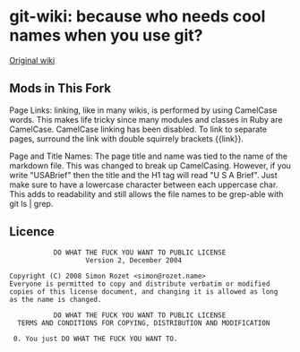 git-wiki: because who needs cool names when you use git?
========================================================

[Original wiki][1]  

Mods in This Fork
-----------------
Page Links: linking, like in many wikis, is performed by
using CamelCase words. This makes life tricky since many
modules and classes in Ruby are CamelCase. CamelCase linking 
has been disabled. To link to separate pages, surround the link
with double squirrely brackets {{link}}.

Page and Title Names: The page title and name was
tied to the name of the markdown file. This was changed
to break up CamelCasing. However, if you write "USABrief" then
the title and the H1 tag will read "U S A Brief". Just make
sure to have a lowercase character between each uppercase
char. This adds to readability and still allows the file
names to be grep-able with git ls | grep.

Licence
-------
               DO WHAT THE FUCK YOU WANT TO PUBLIC LICENSE
                       Version 2, December 2004

    Copyright (C) 2008 Simon Rozet <simon@rozet.name>
    Everyone is permitted to copy and distribute verbatim or modified
    copies of this license document, and changing it is allowed as long
    as the name is changed.

               DO WHAT THE FUCK YOU WANT TO PUBLIC LICENSE
      TERMS AND CONDITIONS FOR COPYING, DISTRIBUTION AND MODIFICATION

     0. You just DO WHAT THE FUCK YOU WANT TO.
    
[1]: https://github.com/sr/git-wiki
